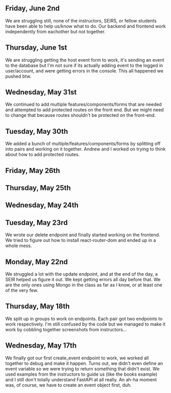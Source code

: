 ## Friday, June 2nd

We are struggling still, none of the instructors, SEIRS, or fellow students have been able to help us/know what to do. Our backend and frontend work independently from eachother but not together.

## Thursday, June 1st

We are struggling getting the host event form to work, it's sending an event to the database but I'm not sure if its actually adding event to the logged in user/account, and were getting errors in the console. This all happened we pushed btw.

## Wednesday, May 31st

We continued to add multiple features/components/forms that are needed and attempted to add protected routes on the front end. But we might need to change that because routes shouldn't be protected on the front-end.

## Tuesday, May 30th

We added a bunch of multiple/features/components/forms by splitting off into pairs and working on it together. Andrew and I worked on trying to think about how to add protected routes.

## Friday, May 26th

## Thursday, May 25th

## Wednesday, May 24th

## Tuesday, May 23rd

We wrote our delete endpoint and finally started working on the frontend. We tried to figure out how to install react-router-dom and ended up in a whole mess.

## Monday, May 22nd

We struggled a lot with the update endpoint, and at the end of the day, a SEIR helped us figure it out. We kept getting errors all day before that. We are the only ones using Mongo in the class as far as I know, or at least one of the very few.

## Thursday, May 18th

We split up in groups to work on endpoints. Each pair got two endpoints to work respectively. I'm still confused by the code but we managed to make it work by cobbling together screenshots from instructors...

## Wednesday, May 17th

We finally got our first create_event endpoint to work, we worked all together to debug and make it happen. Turns out, we didn't even define an event variable so we were trying to return something that didn't exist. We used examples from the instructors to guide us (like the books example) and I still don't totally understand FastAPI at all really. An ah-ha moment was, of course, we have to create an event object first, duh.
